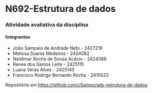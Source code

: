 # N692-Estrutura de dados 

### Atividade avaliativa da disciplina

#### Integrantes 

 - João Sampaio de Andrade Neto - 2427219
 - Melissa Soares Medeiros - 2424082
 - Neidimar Rocha de Sousa Acácio - 2424086
 - Renee dos Santos Leite - 2425115
 - Luana Veras Alves - 2425145
 - Francisco Rodrigo Bernardo Rocha - 2415533


Repositório em https://github.com/JSampx/ads-estrutura-de-dados